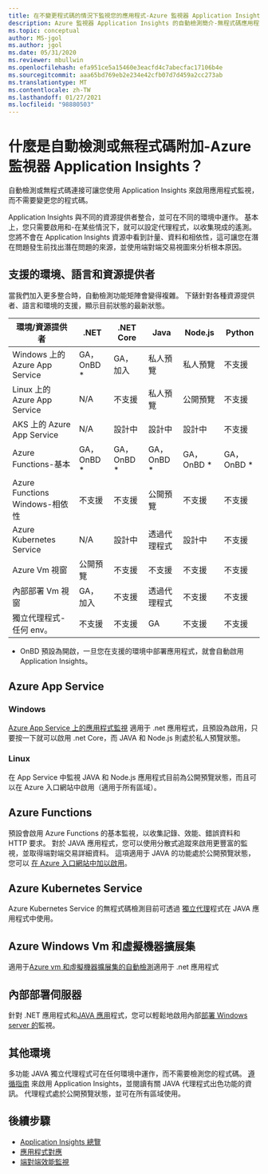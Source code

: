 ```yaml
---
title: 在不變更程式碼的情況下監視您的應用程式-Azure 監視器 Application Insights 的自動檢測 |Microsoft Docs
description: Azure 監視器 Application Insights 的自動檢測簡介-無程式碼應用程式效能管理
ms.topic: conceptual
author: MS-jgol
ms.author: jgol
ms.date: 05/31/2020
ms.reviewer: mbullwin
ms.openlocfilehash: efa951ce5a15460e3eacfd4c7abecfac17106b4e
ms.sourcegitcommit: aaa65bd769eb2e234e42cfb07d7d459a2cc273ab
ms.translationtype: MT
ms.contentlocale: zh-TW
ms.lasthandoff: 01/27/2021
ms.locfileid: "98880503"
---
```

# <a name="what-is-auto-instrumentation-or-codeless-attach---azure-monitor-application-insights"></a>什麼是自動檢測或無程式碼附加-Azure 監視器 Application Insights？

自動檢測或無程式碼連接可讓您使用 Application Insights 來啟用應用程式監視，而不需要變更您的程式碼。  

Application Insights 與不同的資源提供者整合，並可在不同的環境中運作。 基本上，您只需要啟用和-在某些情況下，就可以設定代理程式，以收集現成的遙測。 您將不會在 Application Insights 資源中看到計量、資料和相依性，這可讓您在潛在問題發生前找出潛在問題的來源，並使用端對端交易視圖來分析根本原因。

## <a name="supported-environments-languages-and-resource-providers"></a>支援的環境、語言和資源提供者

當我們加入更多整合時，自動檢測功能矩陣會變得複雜。 下錶針對各種資源提供者、語言和環境的支援，顯示目前狀態的最新狀態。

|環境/資源提供者          | .NET            | .NET Core       | Java            | Node.js         | Python          |
|---------------------------------------|-----------------|-----------------|-----------------|-----------------|-----------------|
|Windows 上的 Azure App Service           | GA，OnBD *       | GA，加入      | 私人預覽 | 私人預覽 | 不支援   |
|Linux 上的 Azure App Service             | N/A             | 不支援   | 私人預覽 | 公開預覽  | 不支援   |
|AKS 上的 Azure App Service               | N/A             | 設計中       | 設計中       | 設計中       | 不支援   |
|Azure Functions-基本                | GA，OnBD *       | GA，OnBD *       | GA，OnBD *       | GA，OnBD *       | GA，OnBD *       |
|Azure Functions Windows-相依性 | 不支援   | 不支援   | 公開預覽  | 不支援   | 不支援   |
|Azure Kubernetes Service               | N/A             | 設計中       | 透過代理程式   | 設計中       | 不支援   |
|Azure Vm 視窗                      | 公開預覽  | 不支援   | 不支援   | 不支援   | 不支援   |
|內部部署 Vm 視窗                | GA，加入      | 不支援   | 透過代理程式   | 不支援   | 不支援   |
|獨立代理程式-任何 env。            | 不支援   | 不支援   | GA              | 不支援   | 不支援   |

* OnBD 預設為開啟，一旦您在支援的環境中部署應用程式，就會自動啟用 Application Insights。 

## <a name="azure-app-service"></a>Azure App Service

### <a name="windows"></a>Windows

[Azure App Service 上的應用程式監視](./azure-web-apps.md?tabs=net) 適用于 .net 應用程式，且預設為啟用，只要按一下就可以啟用 .net Core，而 JAVA 和 Node.js 則處於私人預覽狀態。

### <a name="linux"></a>Linux 

在 App Service 中監視 JAVA 和 Node.js 應用程式目前為公開預覽狀態，而且可以在 Azure 入口網站中啟用（適用于所有區域）。

## <a name="azure-functions"></a>Azure Functions

預設會啟用 Azure Functions 的基本監視，以收集記錄、效能、錯誤資料和 HTTP 要求。 對於 JAVA 應用程式，您可以使用分散式追蹤來啟用更豐富的監視，並取得端對端交易詳細資料。 這項適用于 JAVA 的功能處於公開預覽狀態，您可以 [在 Azure 入口網站中加以啟用](./monitor-functions.md)。

## <a name="azure-kubernetes-service"></a>Azure Kubernetes Service

Azure Kubernetes Service 的無程式碼檢測目前可透過 [獨立代理](./java-in-process-agent.md)程式在 JAVA 應用程式中使用。 

## <a name="azure-windows-vms-and-virtual-machine-scale-set"></a>Azure Windows Vm 和虛擬機器擴展集

適用于[Azure vm 和虛擬機器擴展集的自動檢測](./azure-vm-vmss-apps.md)適用于 .net 應用程式 

## <a name="on-premises-servers"></a>內部部署伺服器
針對 .NET 應用程式和[JAVA 應用](./java-in-process-agent.md)程式，您可以輕鬆地啟用內部[部署 Windows server 的](./status-monitor-v2-overview.md)監視。

## <a name="other-environments"></a>其他環境
多功能 JAVA 獨立代理程式可在任何環境中運作，而不需要檢測您的程式碼。 [遵循指南](./java-in-process-agent.md) 來啟用 Application Insights，並閱讀有關 JAVA 代理程式出色功能的資訊。 代理程式處於公開預覽狀態，並可在所有區域使用。 

## <a name="next-steps"></a>後續步驟

* [Application Insights 總覽](./app-insights-overview.md)
* [應用程式對應](./app-map.md)
* [端對端效能監視](../learn/tutorial-performance.md)

